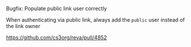 Bugfix: Populate public link user correctly

When authenticating via public link, always add the `public` user instead of the link owner

https://github.com/cs3org/reva/pull/4852
